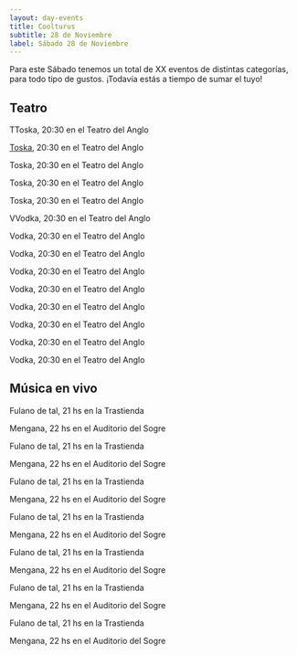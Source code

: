 ```yaml
---
layout: day-events
title: Coolturus
subtitle: 28 de Noviembre
label: Sábado 28 de Noviembre
---
```

Para este Sábado tenemos un total de XX eventos de distintas categorías, para todo tipo de gustos. ¡Todavía estás a tiempo de sumar el tuyo!

## Teatro
<span class="capital">T</span>Toska, 20:30 en el Teatro del Anglo

[Toska](https://www.teatroelgalpon.org.uy/espectaculos/locornia-mas-alla-del-tiempo/), 20:30 en el Teatro del Anglo

Toska, 20:30 en el Teatro del Anglo

Toska, 20:30 en el Teatro del Anglo

Toska, 20:30 en el Teatro del Anglo

<span class="capital">V</span>Vodka, 20:30 en el Teatro del Anglo

Vodka, 20:30 en el Teatro del Anglo

Vodka, 20:30 en el Teatro del Anglo

Vodka, 20:30 en el Teatro del Anglo

Vodka, 20:30 en el Teatro del Anglo

Vodka, 20:30 en el Teatro del Anglo

Vodka, 20:30 en el Teatro del Anglo

Vodka, 20:30 en el Teatro del Anglo

Vodka, 20:30 en el Teatro del Anglo

## Música en vivo
Fulano de tal, 21 hs en la Trastienda

Mengana, 22 hs en el Auditorio del Sogre

Fulano de tal, 21 hs en la Trastienda

Mengana, 22 hs en el Auditorio del Sogre

Fulano de tal, 21 hs en la Trastienda

Mengana, 22 hs en el Auditorio del Sogre

Fulano de tal, 21 hs en la Trastienda

Mengana, 22 hs en el Auditorio del Sogre

Fulano de tal, 21 hs en la Trastienda

Mengana, 22 hs en el Auditorio del Sogre

Fulano de tal, 21 hs en la Trastienda

Mengana, 22 hs en el Auditorio del Sogre

Fulano de tal, 21 hs en la Trastienda

Mengana, 22 hs en el Auditorio del Sogre

